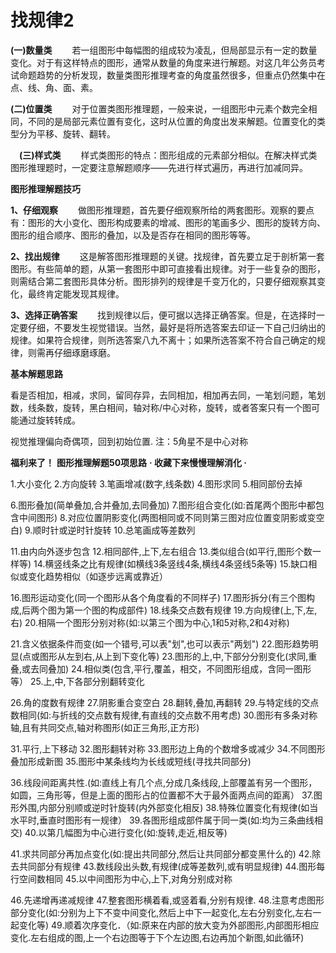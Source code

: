 # 找规律2


**(一)数量类**
　　若一组图形中每幅图的组成较为凌乱，但局部显示有一定的数量变化。对于有这样特点的图形，通常从数量的角度来进行解题。对这几年公务员考试命题趋势的分析发现，数量类图形推理考查的角度虽然很多，但重点仍然集中在点、线、角、面、素。

**(二)位置类**
　　对于位置类图形推理题，一般来说，一组图形中元素个数完全相同，不同的是局部元素位置有变化，这时从位置的角度出发来解题。位置变化的类型分为平移、旋转、翻转。

　**(三)样式类**
　　样式类图形的特点：图形组成的元素部分相似。在解决样式类图形推理题时，一定要注意解题顺序——先进行样式遍历，再进行加减同异。


**图形推理解题技巧**

**1、仔细观察**
　　做图形推理题，首先要仔细观察所给的两套图形。观察的要点有：图形的大小变化、图形构成要素的增减、图形的笔画多少、图形的旋转方向、图形的组合顺序、图形的叠加，以及是否存在相同的图形等等。

**2、找出规律**
　　这是解答图形推理题的关键。找规律，首先要立足于剖析第一套图形。有些简单的题，从第一套图形中即可直接看出规律。对于一些复杂的图形，则需结合第二套图形具体分析。图形排列的规律是千变万化的，只要仔细观察其变化，最终肯定能发现其规律。

**3、选择正确答案**
　　找到规律以后，便可据以选择正确答案。但是，在选择时一定要仔细，不要发生视觉错误。当然，最好是将所选答案去印证一下自己归纳出的规律。如果符合规律，则所选答案八九不离十；如果所选答案不符合自己确定的规律，则需再仔细琢磨琢磨。



**基本解题思路**

看是否相加，相减，求同，留同存异，去同相加，相加再去同，一笔划问题，笔划数，线条数，旋转，黑白相间，轴对称/中心对称，旋转，或者答案只有一个图可能通过旋转转成。

视觉推理偏向奇偶项，回到初始位置.
注：5角星不是中心对称




**福利来了！**
**图形推理解题50项思路**
**· 收藏下来慢慢理解消化 ·**

1.大小变化
2.方向旋转
3.笔画增减(数字,线条数)
4.图形求同
5.相同部份去掉

6.图形叠加(简单叠加,合并叠加,去同叠加)
7.图形组合变化(如:首尾两个图形中都包含中间图形)
8.对应位置阴影变化(两图相同或不同则第三图对应位置变阴影或变空白)
9.顺时针或逆时针旋转
10.总笔画成等差数列

11.由内向外逐步包含
12.相同部件,上下,左右组合
13.类似组合(如平行,图形个数一样等)
14.横竖线条之比有规律(如横线3条竖线4条,横线4条竖线5条等)
15.缺口相似或变化趋势相似（如逐步远离或靠近）

16.图形运动变化(同一个图形从各个角度看的不同样子)
17.图形拆分(有三个图构成,后两个图为第一个图的构成部件)
18.线条交点数有规律
19.方向规律(上,下,左,右)
20.相隔一个图形分别对称(如:以第三个图为中心,1和5对称,2和4对称)

21.含义依据条件而变(如一个错号,可以表"划",也可以表示"两划")
22.图形趋势明显(点或图形从左到右,从上到下变化等)
23.图形的上,中,下部分分别变化(求同,重叠,或去同叠加)
24.相似类(包含,平行,覆盖，相交，不同图形组成，含同一图形等）
25.上,中,下各部分别翻转变化

26.角的度数有规律
27.阴影重合变空白
28.翻转,叠加,再翻转
29.与特定线的交点数相同(如:与折线的交点数有规律,有直线的交点数不用考虑)
30.图形有多条对称轴,且有共同交点,轴对称图形(如正三角形,正方形)

31.平行,上下移动
32.图形翻转对称
33.图形边上角的个数增多或减少
34.不同图形叠加形成新图
35.图形中某条线均为长线或短线(寻找共同部分)

36.线段间距离共性.(如:直线上有几个点,分成几条线段,上部覆盖有另一个图形，如圆，三角形等，但是上面的图形占的位置都不大于最外面两点间的距离）
37.图形外围,内部分别顺或逆时针旋转(内外部变化相反)
38.特殊位置变化有规律(如当水平时,垂直时图形有一规律）
39.各图形组成部件属于同一类(如:均为三条曲线相交)
40.以第几幅图为中心进行变化(如:旋转,走近,相反等)

41.求共同部分再加点变化(如:提出共同部分,然后让共同部分都变黑什么的)
42.除去共同部分有规律
43.数线段出头数,有规律(成等差数列,或有明显规律)
44.图形每行空间数相同
45.以中间图形为中心,上下,对角分别成对称

46.先递增再递减规律
47.整套图形横着看,或竖着看,分别有规律.
48.注意考虑图形部分变化(如:分别为上下不变中间变化,然后上中下一起变化,左右分别变化,左右一起变化等)
49.顺着次序变化．（如:原来在内部的放大变为外部图形,内部图形相应变化.左右组成的图,上一个右边图等于下个左边图,右边再加个新图,如此循环)